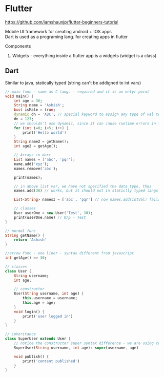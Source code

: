 # Flutter

<https://github.com/iamshaunjp/flutter-beginners-tutorial>

Mobile UI framework for creating android + IOS apps  
Dart is used as a programing lang. for creating apps in flutter

Components

1. Widgets - everything inside a flutter app is a widgets (widget is a class)

## Dart

Similar to java, statically typed (string can't be addigned to int vars)

```dart
// main func - same as C lang. - required and it is an entyr point
void main() {
    int age = 30;
    String name = 'Ashish';
    bool isMale = true;
    dynamic dn = 'ABC'; // special keyword to assign any type of val to the var (similar to dynamically types langs)
    dn = 123;
    // we shouldn't use dynamic, since it can cause runtime errors in future
    for (int i=0; i<5; i++) {
        print('Hello world')
    }
    String name2 = getName();
    int age2 = getAge();

    // Arrays in dart
    List names = ['abc', 'pqr'];
    name.add('xyz');
    names.remove('abc');

    print(names);

    // in above list var, we have not specified the data type, thus
    names.add(30) // works, but it should not in staticlly typed langs so 

    List<String> names3 = ['abc', 'pqr'] // now names.add(intVal) fails

    // classes
    User userOne = new User('Test', 30);
    print(userOne.name) // O/p - Test
}

// normal func
String getName() {
    return 'Ashish'
}

//arrow func - one liner - syntax different from javascript
int getAge() => 30;

// classes
class User {
    String username;
    int age;

    // constructor
    User(String username, int age) {
        this.username = username;
        this.age = age;
    }
    void login() {
        print('user logged in')
    }
}

// inheritance
class SuperUser extends User {
    // notice the constructor super syntax difference - we are using colon
    SuperUser(String username, int age): super(username, age)

    void publish() {
        print('content published')
    }
}

```

